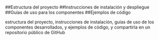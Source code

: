##Estructura del proyecto
##Instrucciones de instalación y despliegue
##Guías de uso para los componentes
##Ejemplos de código

estructura del
proyecto, instrucciones de instalación, guías de uso de los componentes desarrollados, y
ejemplos de código, y compartirla en un repositorio público de GitHub